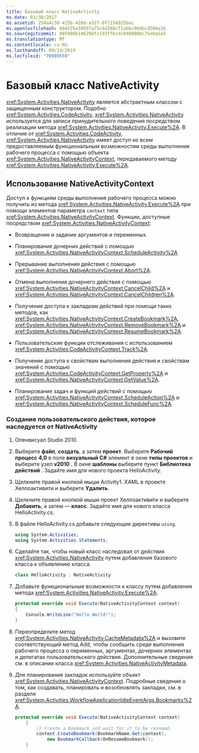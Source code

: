 ```yaml
---
title: Базовый класс NativeActivity
ms.date: 03/30/2017
ms.assetid: 254a4c50-425b-426d-a32f-0f7234925bac
ms.openlocfilehash: 604535e39937a75c6d268cf1abbc90dbcd506a16
ms.sourcegitcommit: 005980b14629dfc193ff6cdc040800bc75e0a5a5
ms.translationtype: MT
ms.contentlocale: ru-RU
ms.lasthandoff: 09/14/2019
ms.locfileid: "70989550"
---
```

# <a name="nativeactivity-base-class"></a>Базовый класс NativeActivity

<xref:System.Activities.NativeActivity> является абстрактным классом с защищенным конструктором. Подобно <xref:System.Activities.CodeActivity>, <xref:System.Activities.NativeActivity> используется для записи принудительного поведения посредством реализации метода <xref:System.Activities.NativeActivity.Execute%2A>. В отличие от <xref:System.Activities.CodeActivity>, <xref:System.Activities.NativeActivity> имеет доступ ко всем предоставляемым функциональным возможностям среды выполнения рабочего процесса с помощью объекта <xref:System.Activities.NativeActivityContext>, передаваемого методу <xref:System.Activities.NativeActivity.Execute%2A>.

## <a name="using-nativeactivitycontext"></a>Использование NativeActivityContext
 Доступ к функциям среды выполнения рабочего процесса можно получить из метода <xref:System.Activities.NativeActivity.Execute%2A> при помощи элементов параметра `context` типа <xref:System.Activities.NativeActivityContext>. Функции, доступные посредством <xref:System.Activities.NativeActivityContext>:

- Возвращение и задание аргументов и переменных.

- Планирование дочерних действий с помощью <xref:System.Activities.NativeActivityContext.ScheduleActivity%2A>

- Прерывание выполнения действия с помощью <xref:System.Activities.NativeActivityContext.Abort%2A>.

- Отмена выполнения дочернего действия с помощью <xref:System.Activities.NativeActivityContext.CancelChild%2A> и <xref:System.Activities.NativeActivityContext.CancelChildren%2A>.

- Получение доступа к закладкам действий при помощи таких методов, как <xref:System.Activities.NativeActivityContext.CreateBookmark%2A>, <xref:System.Activities.NativeActivityContext.RemoveBookmark%2A> и <xref:System.Activities.NativeActivityContext.ResumeBookmark%2A>.

- Пользовательские функции отслеживания с использованием <xref:System.Activities.CodeActivityContext.Track%2A>.

- Получение доступа к свойствам выполнения действия и свойствам значений с помощью <xref:System.Activities.CodeActivityContext.GetProperty%2A> и <xref:System.Activities.NativeActivityContext.GetValue%2A>.

- Планирование задач и функций действий с помощью <xref:System.Activities.NativeActivityContext.ScheduleAction%2A> и <xref:System.Activities.NativeActivityContext.ScheduleFunc%2A>.

### <a name="to-create-a-custom-activity-that-inherits-from-nativeactivity"></a>Создание пользовательского действия, которое наследуется от NativeActivity

1. Опенвисуал Studio 2010.

2. Выберите **файл**, **создать**, а затем **проект**. Выберите **Рабочий процесс 4,0** в поле **визуальный C#**  элемент в окне **типы проектов** и выберите узел **v2010** . В окне **шаблоны** выберите пункт **Библиотека действий** . Задайте имя для нового проекта HelloActivity.

3. Щелкните правой кнопкой мыши Activity1. XAML в проекте Хеллоактивити и выберите **Удалить**.

4. Щелкните правой кнопкой мыши проект Хеллоактивити и выберите **Добавить**, а затем — **класс**. Задайте имя для нового класса HelloActivity.cs.

5. В файле HelloActivity.cs добавьте следующие директивы `using`.

    ```csharp
    using System.Activities;
    using System.Activities.Statements;
    ```

6. Сделайте так, чтобы новый класс наследовал от действия <xref:System.Activities.NativeActivity> путем добавления базового класса к объявлению класса.

    ```csharp
    class HelloActivity : NativeActivity
    ```

7. Добавьте функциональные возможности к классу путем добавления метода <xref:System.Activities.NativeActivity.Execute%2A>.

    ```csharp
    protected override void Execute(NativeActivityContext context)
    {
        Console.WriteLine("Hello World!");
    }
    ```

8. Переопределите метод <xref:System.Activities.NativeActivity.CacheMetadata%2A> и вызовите соответствующий метод Add, чтобы сообщить среде выполнения рабочего процесса о переменных, аргументах, дочерних элементах и делегатах пользовательского действия. Дополнительные сведения см. в описании класса <xref:System.Activities.NativeActivityMetadata>.

9. Для планирования закладок используйте объект <xref:System.Activities.NativeActivityContext>. Подробные сведения о том, как создавать, планировать и возобновлять закладки, см. в разделе <xref:System.Activities.WorkflowApplicationIdleEventArgs.Bookmarks%2A>.

    ```csharp
    protected override void Execute(NativeActivityContext context)
        {
            // Create a Bookmark and wait for it to be resumed.
            context.CreateBookmark(BookmarkName.Get(context),
                new BookmarkCallback(OnResumeBookmark));
        }
    ```
